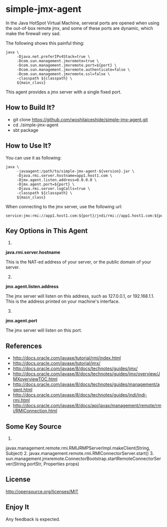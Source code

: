 # simple-jmx-agent
In the Java HotSpot Virtual Machine, serveral ports are opened when using the out-of-box remote jmx, and some of these ports are dynamic, which make the firewall very sad.

The following shows this painful thing:

	java \
		 -Djava.net.preferIPv4Stack=true \
		 -Dcom.sun.management.jmxremote=true \
		 -Dcom.sun.management.jmxremote.port=${port} \
		 -Dcom.sun.management.jmxremote.authenticate=false \
		 -Dcom.sun.management.jmxremote.ssl=false \
		 -classpath ${classpath} \
		 ${main_class}

This agent provides a jmx server with a single fixed port. 

## How to Build It?
* git clone https://github.com/woshilaiceshide/simple-jmx-agent.git
* cd ./simple-jmx-agent
* sbt package

## How to Use It?
You can use it as following: 

	java \
		 -javaagent:/path/to/simple-jmx-agent-${version}.jar \
		 -Djava.rmi.server.hostname=app1.host1.com \
		 -Djmx.agent.listen.address=0.0.0.0 \
		 -Djmx.agent.port=${port} \
		 -Djava.rmi.server.logCalls=true \
		 -classpath ${classpath} \
		 ${main_class}

When connecting to the jmx server, use the following url: 


	service:jmx:rmi://app1.host1.com:${port}/jndi/rmi://app1.host1.com:${port}/jmxrmi


## Key Options in This Agent
1.
**java.rmi.server.hostname**

This is the NAT-ed address of your server, or the public domain of your server.

2.
**jmx.agent.listen.address**

The jmx server will listen on this address, such as 127.0.0.1, or 192.168.1.1. This is the address printed on your machine's interface.

3.
**jmx.agent.port**

The jmx server will listen on this port.


## References
* http://docs.oracle.com/javase/tutorial/rmi/index.html
* http://docs.oracle.com/javase/tutorial/jmx/
* http://docs.oracle.com/javase/8/docs/technotes/guides/jmx/
* http://docs.oracle.com/javase/8/docs/technotes/guides/jmx/overview/JMXoverviewTOC.html
* http://docs.oracle.com/javase/8/docs/technotes/guides/management/agent.html
* http://docs.oracle.com/javase/8/docs/technotes/guides/jndi/jndi-rmi.html
* http://docs.oracle.com/javase/8/docs/api/javax/management/remote/rmi/RMIConnection.html

## Some Key Source
1. 
javax.management.remote.rmi.RMIJRMPServerImpl.makeClient(String, Subject)
2. 
javax.management.remote.rmi.RMIConnectorServer.start()
3. 
sun.management.jmxremote.ConnectorBootstrap.startRemoteConnectorServer(String portStr, Properties props)

## License ##
http://opensource.org/licenses/MIT

## Enjoy It
Any feedback is expected.


